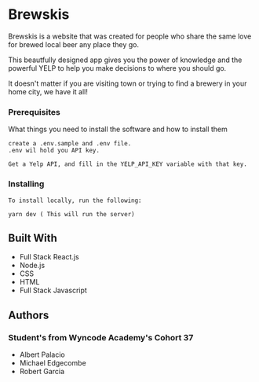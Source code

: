 # Brewskis

Brewskis is a website that was created for people who share the same love for brewed local beer any place they go.

This beautfully designed app gives you the power of knowledge and the powerful YELP to help you make decisions to where you should go.

It doesn't matter if you are visiting town or trying to find a brewery in your home city, we have it all!

### Prerequisites

What things you need to install the software and how to install them

```
create a .env.sample and .env file.
.env wil hold you API key.
```

```
Get a Yelp API, and fill in the YELP_API_KEY variable with that key.
```

### Installing

```
To install locally, run the following:

yarn dev ( This will run the server)
```

## Built With

- Full Stack React.js
- Node.js
- CSS
- HTML
- Full Stack Javascript

## Authors

### Student's from Wyncode Academy's Cohort 37

- Albert Palacio
- Michael Edgecombe
- Robert Garcia
